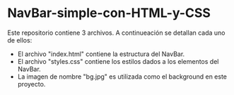 # NavBar-simple-con-HTML-y-CSS

Este repositorio contiene 3 archivos. A continueación se detallan cada uno de ellos:

* El archivo "index.html" contiene la estructura del NavBar.
* El archivo "styles.css" contiene los estilos dados a los elementos del NavBar.
* La imagen de nombre "bg.jpg" es utilizada como el background en este proyecto.
